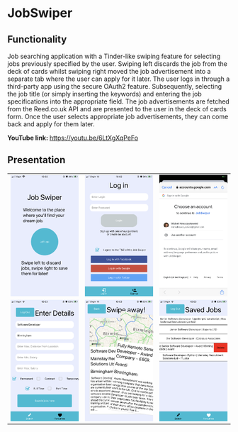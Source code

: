 # JobSwiper

## Functionality

Job searching application with a Tinder-like swiping feature for selecting
jobs previously specified by the user. Swiping left discards the job from
the deck of cards whilst swiping right moved the job advertisement into a
separate tab where the user can apply for it later. The user logs in
through a third-party app using the secure OAuth2 feature. Subsequently,
selecting the job title (or simply inserting the keywords) and entering
the job specifications into the appropriate field. The job advertisements
are fetched from the Reed.co.uk API and are presented to the user in the
deck of cards form. Once the user selects appropriate job advertisements,
they can come back and apply for them later.

<b>YouTube link: </b> https://youtu.be/6LtXgXqPeFo

## Presentation

<table style="width:100%">
  <tr>
    <td><img src="showcase/WelcomePage.png" width="300"></td>
    <td><img src="showcase/LoginScreen.png" width="300"></td>
    <td><img src="showcase/LoginAuthScreen.png" width="300"></td>
  </tr>
  <tr>
    <td><img src="showcase/JobSearchScreen.png" width="300"></td>
    <td><img src="showcase/JobSwipe.png" width="300"></td>
    <td><img src="showcase/Favourites.png" width="300"></td>
  </tr>
  <tr>
  </tr>
</table>
